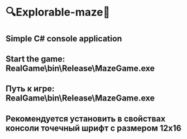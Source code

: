 # :mag:Explorable-maze:key:
Simple C# console application
--------------------------------------------------
Start the game: RealGame\bin\Release\MazeGame.exe
--------------------------------------------------
Путь к игре: RealGame\bin\Release\MazeGame.exe
--------------------------------------------------
Рекомендуется установить в свойствах консоли точечный шрифт с размером 12х16
--------------------------------------------------

